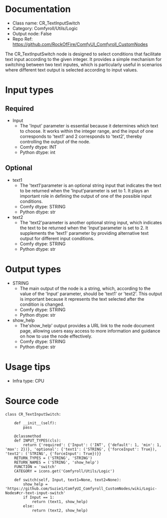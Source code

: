 # Documentation
- Class name: CR_TextInputSwitch
- Category: Comfyroll/Utils/Logic
- Output node: False
- Repo Ref: https://github.com/RockOfFire/ComfyUI_Comfyroll_CustomNodes

The CR_TextInputSwitch node is designed to select conditions that facilitate text input according to the given integer. It provides a simple mechanism for switching between two text inputes, which is particularly useful in scenarios where different text output is selected according to input values.

# Input types
## Required
- Input
    - The 'Input' parameter is essential because it determines which text to choose. It works within the integer range, and the input of one corresponds to 'text1' and 2 corresponds to 'text2', thereby controlling the output of the node.
    - Comfy dtype: INT
    - Python dtype: int
## Optional
- text1
    - The 'text1'parameter is an optional string input that indicates the text to be returned when the 'Input'parameter is set to 1. It plays an important role in defining the output of one of the possible input conditions.
    - Comfy dtype: STRING
    - Python dtype: str
- text2
    - The 'text2'parameter is another optional string input, which indicates the text to be returned when the 'Input'parameter is set to 2. It supplements the 'text1' parameter by providing alternative text output for different input conditions.
    - Comfy dtype: STRING
    - Python dtype: str

# Output types
- STRING
    - The main output of the node is a string, which, according to the value of the 'Input' parameter, should be 'text1' or 'text2'. This output is important because it represents the text selected after the condition is changed.
    - Comfy dtype: STRING
    - Python dtype: str
- show_help
    - The'show_help' output provides a URL link to the node document page, allowing users easy access to more information and guidance on how to use the node effectively.
    - Comfy dtype: STRING
    - Python dtype: str

# Usage tips
- Infra type: CPU

# Source code
```
class CR_TextInputSwitch:

    def __init__(self):
        pass

    @classmethod
    def INPUT_TYPES(cls):
        return {'required': {'Input': ('INT', {'default': 1, 'min': 1, 'max': 2})}, 'optional': {'text1': ('STRING', {'forceInput': True}), 'text2': ('STRING', {'forceInput': True})}}
    RETURN_TYPES = ('STRING', 'STRING')
    RETURN_NAMES = ('STRING', 'show_help')
    FUNCTION = 'switch'
    CATEGORY = icons.get('Comfyroll/Utils/Logic')

    def switch(self, Input, text1=None, text2=None):
        show_help = 'https://github.com/Suzie1/ComfyUI_Comfyroll_CustomNodes/wiki/Logic-Nodes#cr-text-input-switch'
        if Input == 1:
            return (text1, show_help)
        else:
            return (text2, show_help)
```